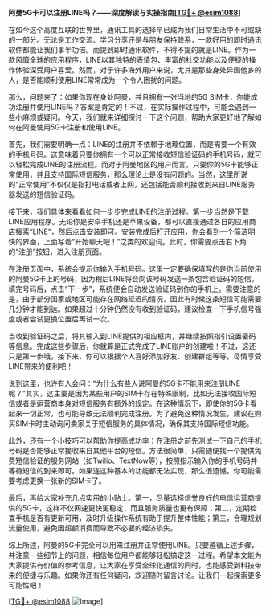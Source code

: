 **阿曼5G卡可以注册LINE吗？——深度解读与实操指南[[TG💪+ @esim1088](https://t.me/s/esim1088)]**

在如今这个高度互联的世界里，通讯工具的选择早已成为我们日常生活中不可或缺的一部分。无论是工作交流、学习分享还是与朋友保持联系，一款好用的即时通讯软件都能让我们事半功倍。而提到即时通讯软件，不得不提的就是LINE。作为一款风靡全球的应用程序，LINE以其独特的表情包、丰富的社交功能以及便捷的操作体验深受用户喜爱。然而，对于许多海外用户来说，尤其是那些身处异国他乡的人，是否能顺利使用LINE常常成为一个令人困扰的问题。

那么，问题来了：如果你现在身处阿曼，并且拥有一张当地的5G SIM卡，你能成功注册并使用LINE吗？答案是肯定的！不过，在实际操作过程中，可能会遇到一些小麻烦或疑问。今天，我们就来详细探讨一下这个问题，帮助大家更好地了解如何在阿曼使用5G卡注册和使用LINE。

首先，我们需要明确一点：LINE的注册并不依赖于地理位置，而是需要一个有效的手机号码。这意味着只要你拥有一个可以正常接收短信验证码的手机号码，就可以轻松完成LINE的注册流程。而对于阿曼地区的用户而言，只要你的5G卡能够正常使用，并且支持国际短信服务，那么理论上是没有问题的。当然，这里所说的“正常使用”不仅仅是指打电话或者上网，还包括能否顺利接收到来自LINE服务器发送的短信验证码。

接下来，我们具体来看看如何一步步完成LINE的注册过程。第一步当然是下载LINE应用程序。无论你是安卓手机还是苹果设备，都可以直接通过各自的应用商店搜索“LINE”，然后点击安装即可。安装完成后打开应用，你会看到一个简洁明快的界面，上面写着“开始聊天吧！”之类的欢迎词。此时，你需要点击右下角的“注册”按钮，进入注册页面。

在注册页面中，系统会提示你输入手机号码。这里一定要确保填写的是你当前使用的阿曼5G卡上的号码，因为稍后LINE将会向该号码发送一条包含验证码的短信。填完号码后，点击“下一步”，系统便会自动发送验证码到你的手机上。需要注意的是，由于部分国家或地区可能存在网络延迟的情况，因此有时候这条短信可能需要几分钟才能到达。如果超过十分钟仍然没有收到验证码，建议检查一下手机信号强度或者尝试更换位置后再试一次。

当收到验证码之后，将其输入到LINE提供的相应框内，并继续按照指引设置密码等信息。完成这些步骤后，你就算是正式完成了LINE账户的创建啦！不过，这还只是第一步哦。接下来，你可以根据个人喜好添加好友、创建群组等等，尽情享受LINE带来的便利吧！

说到这里，也许有人会问：“为什么有些人说阿曼的5G卡不能用来注册LINE呢？”其实，这主要是因为某些用户的SIM卡存在特殊限制，比如无法接收国际短信或者是运营商本身对短信服务有额外的规定。在这种情况下，即使你的5G卡看起来一切正常，也可能导致无法顺利完成注册。为了避免这种情况发生，建议在购买SIM卡时主动询问卖家关于短信服务的具体情况，确保其支持国际短信功能。

此外，还有一个小技巧可以帮助你提高成功率：在注册之前先测试一下自己的手机号码是否能够正常接收来自其他平台的短信。方法很简单，只需随便找一个提供免费短信验证的服务网站（如Twilio、TextNow等），按照指示输入你的手机号码并等待短信的到来即可。如果连这种基本的功能都无法实现，那么很遗憾，你可能需要考虑更换一张新的SIM卡了。

最后，再给大家补充几点实用的小贴士。第一，尽量选择信誉良好的电信运营商提供的5G卡，这样不仅网速更快更稳定，而且服务质量也更有保障；第二，定期检查手机是否有更新可用，及时升级操作系统有助于提升整体性能；第三，合理规划流量使用，避免因超额消费而导致不必要的经济损失。

综上所述，阿曼的5G卡完全可以用来注册并正常使用LINE。只要遵循上述步骤，并注意一些细节上的问题，相信每位用户都能够轻松搞定这一过程。希望本文能为大家提供有价值的参考信息，让大家在享受全球化通信的同时，也能感受到科技带来的便捷与乐趣。如果你还有任何疑问，欢迎随时留言讨论。让我们一起探索更多可能性吧！

[[TG💪+ @esim1088](https://t.me/s/esim1088) ![Image](https://i.postimg.cc/4NQfJmqS/Snipaste-2025-05-13-00-14-12.png)]